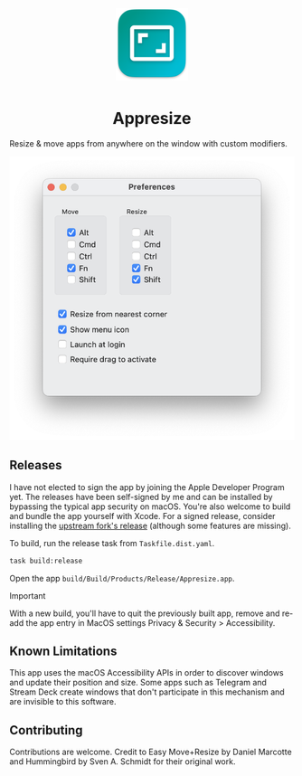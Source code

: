 <p align="center">
  <img width="128" src="Appresize/Images.xcassets/AppIcon.appiconset/128x128@2x.png" style="padding:0.5rem;">
</p>

<h1 align="center">Appresize</h1>

Resize & move apps from anywhere on the window with custom modifiers.

![settings window](./screenshot.png)

## Releases

I have not elected to sign the app by joining the Apple Developer Program yet. The releases have been self-signed by me and can be installed by bypassing the typical app security on macOS. You're also welcome to build and bundle the app yourself with Xcode. For a signed release, consider installing the [upstream fork's release](https://github.com/finestructure/Hummingbird) (although some features are missing).

To build, run the release task from `Taskfile.dist.yaml`.

```sh
task build:release
```

Open the app `build/Build/Products/Release/Appresize.app`. 

> [!IMPORTANT]  
> With a new build, you'll have to quit the previously built app, remove and re-add the app entry in MacOS settings Privacy & Security > Accessibility.

## Known Limitations

This app uses the macOS Accessibility APIs in order to discover windows and update their position and size. Some apps such as Telegram and Stream Deck create windows that don't participate in this mechanism and are invisible to this software.

## Contributing

Contributions are welcome. Credit to Easy Move+Resize by Daniel Marcotte and Hummingbird by Sven A. Schmidt for their original work.
